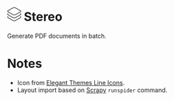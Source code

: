 # ![](artwork/logo.png) Stereo

Generate PDF documents in batch.

# Notes

* Icon from [Elegant Themes Line Icons](https://www.elegantthemes.com/blog/freebie-of-the-week/free-line-style-icons).
* Layout import based on [Scrapy](https://github.com/scrapy/scrapy) `runspider` command.
